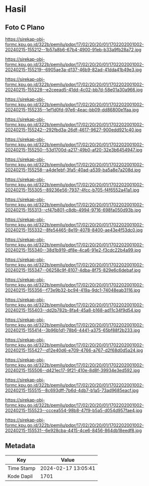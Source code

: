 # Hasil

## Foto C Plano

https://sirekap-obj-formc.kpu.go.id/322b/pemilu/pdpr/17/02/20/20/01/1702202001002-20240215-155212--1b57a8b6-67b4-4900-91eb-b33a9fb28a72.jpg

https://sirekap-obj-formc.kpu.go.id/322b/pemilu/pdpr/17/02/20/20/01/1702202001002-20240215-155219--6905ae3a-d137-46b9-82ad-41dda41b49e3.jpg

https://sirekap-obj-formc.kpu.go.id/322b/pemilu/pdpr/17/02/20/20/01/1702202001002-20240215-155228--e2ceead5-41dd-4c02-bb7d-58e01a30a966.jpg

https://sirekap-obj-formc.kpu.go.id/322b/pemilu/pdpr/17/02/20/20/01/1702202001002-20240215-155235--1ef1d0fd-97e6-4eac-bb09-dd86800e1faa.jpg

https://sirekap-obj-formc.kpu.go.id/322b/pemilu/pdpr/17/02/20/20/01/1702202001002-20240215-155242--292fbd3a-26df-4617-9627-900edd921c40.jpg

https://sirekap-obj-formc.kpu.go.id/322b/pemilu/pdpr/17/02/20/20/01/1702202001002-20240215-155250--53d1700d-a217-49b0-af20-32e3b6454947.jpg

https://sirekap-obj-formc.kpu.go.id/322b/pemilu/pdpr/17/02/20/20/01/1702202001002-20240215-155258--a4de1ebf-3fa5-40ad-a539-ba5a8e7a208d.jpg

https://sirekap-obj-formc.kpu.go.id/322b/pemilu/pdpr/17/02/20/20/01/1702202001002-20240215-155305--89236e56-7937-4fcc-b705-f4f6552a41a1.jpg

https://sirekap-obj-formc.kpu.go.id/322b/pemilu/pdpr/17/02/20/20/01/1702202001002-20240215-155313--cf47b801-c8db-4994-9716-698fa050d93b.jpg

https://sirekap-obj-formc.kpu.go.id/322b/pemilu/pdpr/17/02/20/20/01/1702202001002-20240215-155332--8fe54465-8e19-4078-8400-ae43e4f53dc0.jpg

https://sirekap-obj-formc.kpu.go.id/322b/pemilu/pdpr/17/02/20/20/01/1702202001002-20240215-155340--38d1b919-df8e-4ca6-91e2-f3cdc22b4a99.jpg

https://sirekap-obj-formc.kpu.go.id/322b/pemilu/pdpr/17/02/20/20/01/1702202001002-20240215-155347--06258c9f-8107-4dba-8f75-829e6c6debaf.jpg

https://sirekap-obj-formc.kpu.go.id/322b/pemilu/pdpr/17/02/20/20/01/1702202001002-20240215-155356--f73e9b32-bc94-419a-9dc1-74048eab3116.jpg

https://sirekap-obj-formc.kpu.go.id/322b/pemilu/pdpr/17/02/20/20/01/1702202001002-20240215-155403--dd2b782b-8fa4-45a8-b168-ad11c34f9d54.jpg

https://sirekap-obj-formc.kpu.go.id/322b/pemilu/pdpr/17/02/20/20/01/1702202001002-20240215-155414--3b96b1d1-78b6-4441-a375-65bf88f2b233.jpg

https://sirekap-obj-formc.kpu.go.id/322b/pemilu/pdpr/17/02/20/20/01/1702202001002-20240215-155427--d12e40d6-e709-4766-a767-d2f68d0d5a24.jpg

https://sirekap-obj-formc.kpu.go.id/322b/pemilu/pdpr/17/02/20/20/01/1702202001002-20240215-155506--d421ec17-9f21-410e-8d8f-39934e3ed592.jpg

https://sirekap-obj-formc.kpu.go.id/322b/pemilu/pdpr/17/02/20/20/01/1702202001002-20240215-155515--8c693dff-7b6d-4db7-b1a5-73ad9685eacf.jpg

https://sirekap-obj-formc.kpu.go.id/322b/pemilu/pdpr/17/02/20/20/01/1702202001002-20240215-155523--cccea554-98b8-47f9-b5a5-d054d957fae4.jpg

https://sirekap-obj-formc.kpu.go.id/322b/pemilu/pdpr/17/02/20/20/01/1702202001002-20240215-155531--6e928cba-4415-4ce6-8456-864db18eedf8.jpg


## Metadata

| Key        | Value               |
| ---------- | ------------------- |
| Time Stamp | 2024-02-17 13:05:41 |
| Kode Dapil | 1701                |



